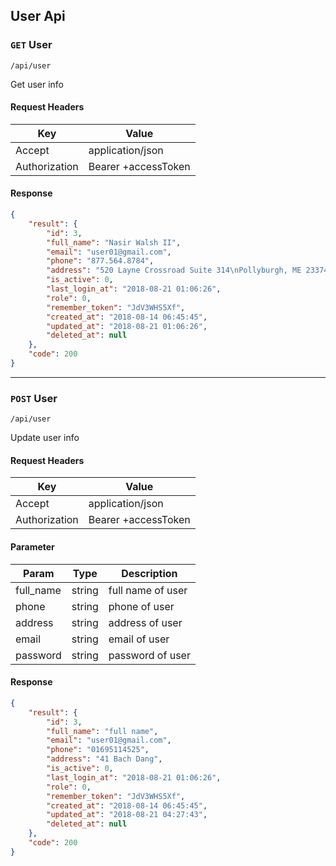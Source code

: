 ## User Api

### `GET` User
```
/api/user
```
Get user info
#### Request Headers
| Key | Value |
|---|---|
|Accept|application/json
|Authorization|Bearer +accessToken

#### Response
```json
{
    "result": {
        "id": 3,
        "full_name": "Nasir Walsh II",
        "email": "user01@gmail.com",
        "phone": "877.564.8784",
        "address": "520 Layne Crossroad Suite 314\nPollyburgh, ME 23374-2539",
        "is_active": 0,
        "last_login_at": "2018-08-21 01:06:26",
        "role": 0,
        "remember_token": "JdV3WHS5Xf",
        "created_at": "2018-08-14 06:45:45",
        "updated_at": "2018-08-21 01:06:26",
        "deleted_at": null
    },
    "code": 200
}
```
___

### `POST` User
```
/api/user
```
Update user info
#### Request Headers
| Key | Value |
|---|---|
|Accept|application/json
|Authorization|Bearer +accessToken

#### Parameter
| Param | Type | Description
|---|---|---
| full_name | string | full name of user
| phone | string | phone of user
| address | string | address of user
| email | string | email of user
| password | string | password of user

#### Response
```json
{
    "result": {
        "id": 3,
        "full_name": "full name",
        "email": "user01@gmail.com",
        "phone": "01695114525",
        "address": "41 Bach Dang",
        "is_active": 0,
        "last_login_at": "2018-08-21 01:06:26",
        "role": 0,
        "remember_token": "JdV3WHS5Xf",
        "created_at": "2018-08-14 06:45:45",
        "updated_at": "2018-08-21 04:27:43",
        "deleted_at": null
    },
    "code": 200
}
```
